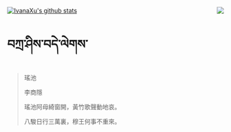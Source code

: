 [![IvanaXu's github stats](https://github-readme-stats.vercel.app/api?username=IvanaXu&show_icons=true&theme=vue-dark)](https://github.com/anuraghazra/github-readme-stats)
<img align="right" src="https://github-readme-stats.vercel.app/api/top-langs/?username=IvanaXu&langs_count=3&theme=graywhite" />
# བཀྲ་ཤིས་བདེ་ལེགས་
> 瑤池
> 
> 李商隱
> 
> 瑤池阿母綺窗開，黃竹歌聲動地哀。
> 
> 八駿日行三萬裏，穆王何事不重來。
>